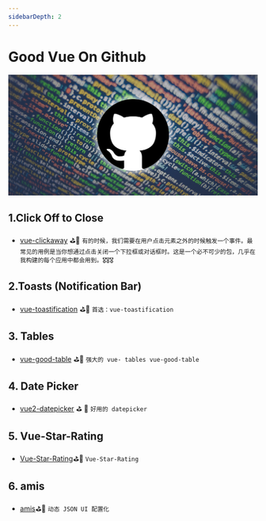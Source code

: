 ```yaml
---
sidebarDepth: 2
---
```


#  Good Vue On Github

![Alt text](../assets/github/1.jpeg)


## 1.Click Off to Close


- [vue-clickaway](https://github.com/simplesmiler/vue-clickaway) ⛳️🥊 `有的时候，我们需要在用户点击元素之外的时候触发一个事件。最常见的用例是当你想通过点击关闭一个下拉框或对话框时。这是一个必不可少的包，几乎在我构建的每个应用中都会用到。🎖🎖🎖`


## 2.Toasts (Notification Bar)

- [vue-toastification](https://github.com/Maronato/vue-toastification) ⛳️🥊 `首选：vue-toastification`

## 3. Tables

- [vue-good-table](https://github.com/xaksis/vue-good-table) ⛳️🥊 `强大的 vue- tables vue-good-table`


## 4. Date Picker
- [vue2-datepicker](]https://github.com/mengxiong10/vue2-datepicker) ⛳ ️🥊 `好用的 datepicker`

## 5. Vue-Star-Rating
- [Vue-Star-Rating](https://github.com/craigh411/vue-star-rating)⛳️🥊 `Vue-Star-Rating`


## 6. amis

- [amis](https://github.com/Vue-Store/amis)⛳️🥊 `动态 JSON UI 配置化`
